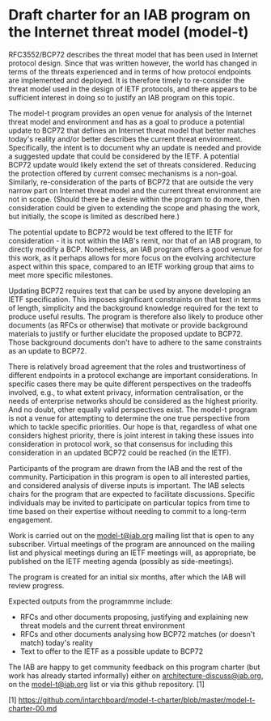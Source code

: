 
# Draft charter for an IAB program on the Internet threat model (model-t)

RFC3552/BCP72 describes the threat model that has been used in Internet protocol
design. Since that was written however, the world has changed in terms of the
threats experienced and in terms of how protocol endpoints are implemented and
deployed.  It is therefore timely to re-consider the threat model used in the
design of IETF protocols, and there appears to be sufficient interest in doing
so to justify an IAB program on this topic.

The model-t program provides an open venue for analysis of the Internet threat
model and environment and has as a goal to produce a potential update to BCP72 
that defines an Internet threat model that better matches today's reality and/or 
better describes the current threat environment. Specifically,
the intent is to document why an update is needed and provide a suggested 
update that could be considered by the IETF. A potential BCP72 update would
likely extend the set of threats considered. Reducing the protection offered 
by current comsec mechanisms is a non-goal. Similarly, re-consideration of 
the parts of BCP72 that are outside the very narrow part on Internet threat
model and the current threat environment are not in scope. (Should there be
a desire within the program to do more, then consideration could be given
to extending the scope and phasing the work, but initially, the scope is 
limited as  described here.)

The potential update to BCP72 would be text offered to the IETF for
consideration - it is not within the IAB's remit, nor that of an IAB program,
to directly modify a BCP. Nonetheless, an IAB program offers a good venue for
this work, as it perhaps allows for more focus on the evolving
architecture aspect within this space, compared to an IETF working group that 
aims to meet more specific milestones.

Updating BCP72 requires text that can be used by anyone developing an IETF
specification. This imposes significant constraints on that text in terms of
length, simplicity and the background knowledge required for the text to
produce useful results.  The program is therefore also likely to produce other
documents (as RFCs or otherwise) that motivate or provide background materials
to justify or further elucidate the proposed update to BCP72. Those background
documents don't have to adhere to the same constraints as an update to BCP72.

There is relatively broad agreement that the roles and trustwortiness of different
endpoints in a protocol exchange are important considerations. In specific cases there may be
quite different perspectives on the tradeoffs involved, e.g., to
what extent privacy, information centralisation, or the needs of
enterprise networks should be considered as the highest priority.  And
no doubt, other equally valid perspectives exist. The model-t
program is not a venue for attempting to determine the one true
perspective from which to tackle specific priorities. Our hope is that,
regardless of what one considers highest priority, 
there is joint interest in taking these issues into consideration
in protocol work, so that consensus for including this consideration
in an updated BCP72 could be reached (in the IETF).

Participants of the program are drawn from the IAB and the rest of the
community. Participation in this program is open to all interested
parties, and considered analysis of diverse inputs is important. The
IAB selects chairs for the program that are expected to facilitate
discussions. Specific individuals may be invited to participate on
particular topics from time to time based on their expertise without
needing to commit to a long-term engagement.

Work is carried out on the model-t@iab.org mailing list that is open to any
subscriber.  Virtual meetings of the program are announced on the mailing list 
and physical meetings during an IETF meetings will, as appropriate, be published on 
the IETF meeting agenda (possibly as side-meetings).

The program is created for an initial six months, after which
the IAB will review progress. 

Expected outputs from the programmme include:

- RFCs and other documents proposing, justifying and explaining new threat
  models and the current threat environment
- RFCs and other documents analysing how BCP72 matches (or doesn't match)
  today's reality
- Text to offer to the IETF as a possible update to BCP72

The IAB are happy to get community feedback on this program charter (but work
has already started informally) either on architecture-discuss@iab.org, on
the model-t@iab.org list or via this github repository. [1]


[1] https://github.com/intarchboard/model-t-charter/blob/master/model-t-charter-00.md

